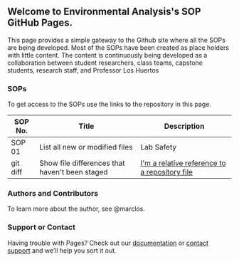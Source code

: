 ## Welcome to Environmental Analysis's SOP GitHub Pages.

This page provides a simple gateway to the Github site where all the SOPs are being developed. Most of the SOPs have been created as place holders with little content. The content is continuously being developed as a collaboration between student researchers, class teams, capstone students, research staff, and Professor Los Huertos

### SOPs

To get access to the SOPs use the links to the repository in this page. 

| SOP No. | Title | Description |
| --- | --- | --- |
| SOP 01 | List all new or modified files | Lab Safety |
| git diff | Show file differences that haven't been staged | [I'm a relative reference to a repository file](../blob/master/01_Laboratory_Safety/Laboratory_Safety_v03.pdf) |

### Authors and Contributors

To learn more about the author, see @marclos.

### Support or Contact
Having trouble with Pages? Check out our [documentation](https://help.github.com/pages) or [contact support](https://github.com/contact) and we’ll help you sort it out.
